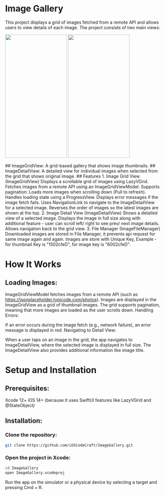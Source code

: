 # Image Gallery

This project displays a grid of images fetched from a remote API and allows users to view details of each image. The project consists of two main views:
<p float="center">
  <img src="https://github.com/user-attachments/assets/6e8de6cf-3ce5-4869-90cd-1109895cdd4d" width="200" height="400" />
  <img src="https://github.com/user-attachments/assets/fb601548-8194-49bb-93f4-032d5a6b33fa" width="200" height="400" />
</p>
## ImageGridView: 
A grid-based gallery that shows image thumbnails.
## ImageDetailView: 
A detailed view for individual images when selected from the grid that shows original image.
## Features
1. Image Grid View (ImageGridView)
Displays a scrollable grid of images using LazyVGrid.
Fetches images from a remote API using an ImageGridViewModel.
Supports pagination: Loads more images when scrolling down (Pull to refresh).
Handles loading state using a ProgressView.
Displays error messages if the image fetch fails.
Uses NavigationLink to navigate to the ImageDetailView for a selected image.
Reverses the order of images so the latest images are shown at the top.
2. Image Detail View (ImageDetailView)
Shows a detailed view of a selected image.
Displays the image in full size along with additional feature - user can scroll left/ right to see prev/ next image details.
Allows navigation back to the grid view.
3. File Manager (ImageFileManager)
Downloaded images are stored in File Manager, it prevents api request for same image again and again.
Images are store with Unique Key, Example - for thumbnail Key is "1502cfeD", for image key is "6002cfeD".

# How It Works
## Loading Images:

ImageGridViewModel fetches images from a remote API (such as https://jsonplaceholder.typicode.com/photos).
Images are displayed in the ImageGridView as a grid of thumbnail images.
The grid supports pagination, meaning that more images are loaded as the user scrolls down.
Handling Errors:

If an error occurs during the image fetch (e.g., network failure), an error message is displayed in red.
Navigating to Detail View:

When a user taps on an image in the grid, the app navigates to ImageDetailView, where the selected image is displayed in full size.
The ImageDetailView also provides additional information like image title.

# Setup and Installation
## Prerequisites:
Xcode 12+
iOS 14+ (because it uses SwiftUI features like LazyVGrid and @StateObject)
## Installation:
### Clone the repository:

```bash
git clone https://github.com/iOSCodeCraft/ImageGallery.git
```
### Open the project in Xcode:
```bash
cd ImageGallery
open ImageGallery.xcodeproj
```
Run the app on the simulator or a physical device by selecting a target and pressing Cmd + R.
